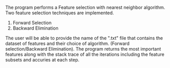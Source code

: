 The program performs a Feature selection with nearest neighbor algorithm.
Two feature selection techniques are implemented.
1. Forward Selection
2. Backward Elimination

The user will be able to provide the name of the ".txt" file that contains the dataset of features and their choice of algorithm. (Forward selection/Backward Elimination).
The program returns the most important features along with the stack trace of all the iterations including the feature subsets and accuries at each step.
